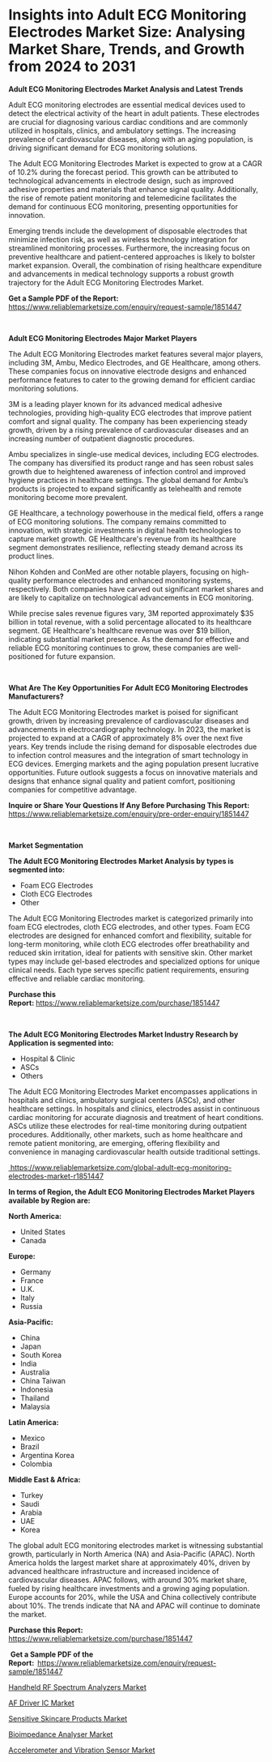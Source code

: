 <p><h1>Insights into Adult ECG Monitoring Electrodes Market Size: Analysing Market Share, Trends, and Growth from 2024 to 2031</h1></p><p><strong>Adult ECG Monitoring Electrodes Market Analysis and Latest Trends</strong></p>
<p><p>Adult ECG monitoring electrodes are essential medical devices used to detect the electrical activity of the heart in adult patients. These electrodes are crucial for diagnosing various cardiac conditions and are commonly utilized in hospitals, clinics, and ambulatory settings. The increasing prevalence of cardiovascular diseases, along with an aging population, is driving significant demand for ECG monitoring solutions.</p><p>The Adult ECG Monitoring Electrodes Market is expected to grow at a CAGR of 10.2% during the forecast period. This growth can be attributed to technological advancements in electrode design, such as improved adhesive properties and materials that enhance signal quality. Additionally, the rise of remote patient monitoring and telemedicine facilitates the demand for continuous ECG monitoring, presenting opportunities for innovation.</p><p>Emerging trends include the development of disposable electrodes that minimize infection risk, as well as wireless technology integration for streamlined monitoring processes. Furthermore, the increasing focus on preventive healthcare and patient-centered approaches is likely to bolster market expansion. Overall, the combination of rising healthcare expenditure and advancements in medical technology supports a robust growth trajectory for the Adult ECG Monitoring Electrodes Market.</p></p>
<p><strong>Get a Sample PDF of the Report:&nbsp;</strong> <a href="https://www.reliablemarketsize.com/enquiry/request-sample/1851447?utm_campaign=1518&utm_medium=2&utm_source=Github&utm_content=ia&utm_term=18102024&utm_id=adult-ecg-monitoring-electrodes">https://www.reliablemarketsize.com/enquiry/request-sample/1851447</a></p>
<p>&nbsp;</p>
<p><strong>Adult ECG Monitoring Electrodes Major Market Players</strong></p>
<p><p>The Adult ECG Monitoring Electrodes market features several major players, including 3M, Ambu, Medico Electrodes, and GE Healthcare, among others. These companies focus on innovative electrode designs and enhanced performance features to cater to the growing demand for efficient cardiac monitoring solutions.</p><p>3M is a leading player known for its advanced medical adhesive technologies, providing high-quality ECG electrodes that improve patient comfort and signal quality. The company has been experiencing steady growth, driven by a rising prevalence of cardiovascular diseases and an increasing number of outpatient diagnostic procedures.</p><p>Ambu specializes in single-use medical devices, including ECG electrodes. The company has diversified its product range and has seen robust sales growth due to heightened awareness of infection control and improved hygiene practices in healthcare settings. The global demand for Ambu’s products is projected to expand significantly as telehealth and remote monitoring become more prevalent.</p><p>GE Healthcare, a technology powerhouse in the medical field, offers a range of ECG monitoring solutions. The company remains committed to innovation, with strategic investments in digital health technologies to capture market growth. GE Healthcare's revenue from its healthcare segment demonstrates resilience, reflecting steady demand across its product lines.</p><p>Nihon Kohden and ConMed are other notable players, focusing on high-quality performance electrodes and enhanced monitoring systems, respectively. Both companies have carved out significant market shares and are likely to capitalize on technological advancements in ECG monitoring.</p><p>While precise sales revenue figures vary, 3M reported approximately $35 billion in total revenue, with a solid percentage allocated to its healthcare segment. GE Healthcare's healthcare revenue was over $19 billion, indicating substantial market presence. As the demand for effective and reliable ECG monitoring continues to grow, these companies are well-positioned for future expansion.</p></p>
<p>&nbsp;</p>
<p><strong>What Are The Key Opportunities For Adult ECG Monitoring Electrodes Manufacturers?</strong></p>
<p><p>The Adult ECG Monitoring Electrodes market is poised for significant growth, driven by increasing prevalence of cardiovascular diseases and advancements in electrocardiography technology. In 2023, the market is projected to expand at a CAGR of approximately 8% over the next five years. Key trends include the rising demand for disposable electrodes due to infection control measures and the integration of smart technology in ECG devices. Emerging markets and the aging population present lucrative opportunities. Future outlook suggests a focus on innovative materials and designs that enhance signal quality and patient comfort, positioning companies for competitive advantage.</p></p>
<p><strong>Inquire or Share Your Questions If Any Before Purchasing This Report:</strong> <a href="https://www.reliablemarketsize.com/enquiry/pre-order-enquiry/1851447?utm_campaign=1518&utm_medium=2&utm_source=Github&utm_content=ia&utm_term=18102024&utm_id=adult-ecg-monitoring-electrodes">https://www.reliablemarketsize.com/enquiry/pre-order-enquiry/1851447</a></p>
<p>&nbsp;</p>
<p><strong>Market Segmentation</strong></p>
<p><strong>The Adult ECG Monitoring Electrodes Market Analysis by types is segmented into:</strong></p>
<p><ul><li>Foam ECG Electrodes</li><li>Cloth ECG Electrodes</li><li>Other</li></ul></p>
<p><p>The Adult ECG Monitoring Electrodes market is categorized primarily into foam ECG electrodes, cloth ECG electrodes, and other types. Foam ECG electrodes are designed for enhanced comfort and flexibility, suitable for long-term monitoring, while cloth ECG electrodes offer breathability and reduced skin irritation, ideal for patients with sensitive skin. Other market types may include gel-based electrodes and specialized options for unique clinical needs. Each type serves specific patient requirements, ensuring effective and reliable cardiac monitoring.</p></p>
<p><strong>Purchase this Report:&nbsp;</strong><a href="https://www.reliablemarketsize.com/purchase/1851447?utm_campaign=1518&utm_medium=2&utm_source=Github&utm_content=ia&utm_term=18102024&utm_id=adult-ecg-monitoring-electrodes">https://www.reliablemarketsize.com/purchase/1851447</a></p>
<p>&nbsp;</p>
<p><strong>The Adult ECG Monitoring Electrodes Market Industry Research by Application is segmented into:</strong></p>
<p><ul><li>Hospital & Clinic</li><li>ASCs</li><li>Others</li></ul></p>
<p><p>The Adult ECG Monitoring Electrodes Market encompasses applications in hospitals and clinics, ambulatory surgical centers (ASCs), and other healthcare settings. In hospitals and clinics, electrodes assist in continuous cardiac monitoring for accurate diagnosis and treatment of heart conditions. ASCs utilize these electrodes for real-time monitoring during outpatient procedures. Additionally, other markets, such as home healthcare and remote patient monitoring, are emerging, offering flexibility and convenience in managing cardiovascular health outside traditional settings.</p></p>
<p><a href="https://www.reliablemarketsize.com/global-adult-ecg-monitoring-electrodes-market-r1851447?utm_campaign=1518&utm_medium=2&utm_source=Github&utm_content=ia&utm_term=18102024&utm_id=adult-ecg-monitoring-electrodes">&nbsp;https://www.reliablemarketsize.com/global-adult-ecg-monitoring-electrodes-market-r1851447</a></p>
<p><strong>In terms of Region, the Adult ECG Monitoring Electrodes Market Players available by Region are:</strong></p>
<p>
    <p> <strong> North America: </strong>
        <ul>
            <li>United States</li>
            <li>Canada</li>
        </ul>
        </p> 
    <p> <strong> Europe: </strong>
        <ul>
            <li>Germany</li>
            <li>France</li>
            <li>U.K.</li>
            <li>Italy</li>
            <li>Russia</li>
        </ul>
        </p> 
    <p> <strong> Asia-Pacific: </strong>
        <ul>
            <li>China</li>
            <li>Japan</li>
            <li>South Korea</li>
            <li>India</li>
            <li>Australia</li>
            <li>China Taiwan</li>
            <li>Indonesia</li>
            <li>Thailand</li>
            <li>Malaysia</li>
        </ul>
        </p> 
    <p> <strong> Latin America: </strong>
        <ul>
            <li>Mexico</li>
            <li>Brazil</li>
            <li>Argentina Korea</li>
            <li>Colombia</li>
        </ul>
        </p> 
    <p> <strong> Middle East & Africa: </strong>
        <ul>
            <li>Turkey</li>
            <li>Saudi</li>
            <li>Arabia</li>
            <li>UAE</li>
            <li>Korea</li>
        </ul>
    </p>
    </p>
<p><p>The global adult ECG monitoring electrodes market is witnessing substantial growth, particularly in North America (NA) and Asia-Pacific (APAC). North America holds the largest market share at approximately 40%, driven by advanced healthcare infrastructure and increased incidence of cardiovascular diseases. APAC follows, with around 30% market share, fueled by rising healthcare investments and a growing aging population. Europe accounts for 20%, while the USA and China collectively contribute about 10%. The trends indicate that NA and APAC will continue to dominate the market.</p></p>
<p><strong>Purchase this Report: </strong><a href="https://www.reliablemarketsize.com/purchase/1851447?utm_campaign=1518&utm_medium=2&utm_source=Github&utm_content=ia&utm_term=18102024&utm_id=adult-ecg-monitoring-electrodes">https://www.reliablemarketsize.com/purchase/1851447</a></p>
<p>&nbsp;<strong>Get a Sample PDF of the Report:&nbsp;&nbsp;</strong><a href="https://www.reliablemarketsize.com/enquiry/request-sample/1851447?utm_campaign=1518&utm_medium=2&utm_source=Github&utm_content=ia&utm_term=18102024&utm_id=adult-ecg-monitoring-electrodes">https://www.reliablemarketsize.com/enquiry/request-sample/1851447</a></p>
<p><strong></strong></p>
<p><p><a href="https://www.linkedin.com/pulse/surfing-handheld-rf-spectrum-analyzers-wave-riding-n6r4c?utm_campaign=1518&utm_medium=2&utm_source=Github&utm_content=ia&utm_term=18102024&utm_id=adult-ecg-monitoring-electrodes">Handheld RF Spectrum Analyzers Market</a></p><p><a href="https://www.linkedin.com/pulse/af-driver-ic-market-industry-trends-forecast-period-yge9c?utm_campaign=1518&utm_medium=2&utm_source=Github&utm_content=ia&utm_term=18102024&utm_id=adult-ecg-monitoring-electrodes">AF Driver IC Market</a></p><p><a href="https://www.linkedin.com/pulse/sensitive-skincare-products-market-research-report-exploring-fawue?utm_campaign=1518&utm_medium=2&utm_source=Github&utm_content=ia&utm_term=18102024&utm_id=adult-ecg-monitoring-electrodes">Sensitive Skincare Products Market</a></p><p><a href="https://www.linkedin.com/pulse/bioimpedance-analyser-market-global-regional-analysis-focus-d77de?utm_campaign=1518&utm_medium=2&utm_source=Github&utm_content=ia&utm_term=18102024&utm_id=adult-ecg-monitoring-electrodes">Bioimpedance Analyser Market</a></p><p><a href="https://www.linkedin.com/pulse/insights-accelerometer-vibration-sensor-industry-market-wajcc?utm_campaign=1518&utm_medium=2&utm_source=Github&utm_content=ia&utm_term=18102024&utm_id=adult-ecg-monitoring-electrodes">Accelerometer and Vibration Sensor Market</a></p></p>